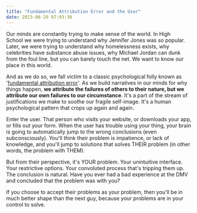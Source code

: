 ```yaml
---
title: "Fundamental Attribution Error and the User"
date: 2013-06-20 07:03:30
---
```


Our minds are constantly trying to make sense of the world. In High School we were trying to understand why Jennifer Jones was so popular. Later, we were trying to understand why homelessness exists, why celebrities have substance abuse issues, why Michael Jordan can dunk from the foul line, but you can barely touch the net. We want to know our place in this world.

And as we do so, we fall victim to a classic psychological folly known as '<a href="http://en.wikipedia.org/wiki/Fundamental_attribution_error" target="_blank" rel="noopener noreferrer" title="More specifically, I'm talking about the actor-observer bias aspect of fundamental attribution error.">fundamental attribution error</a>'. As we build narratives in our minds for why things happen, <b>we attribute the failures of others to their nature, but we attribute our own failures to our circumstance</b>. It's a part of the stream of justifications we make to soothe our fragile self-image. It's a human psychological pattern that crops up again and again.

Enter the user. That person who visits your website, or downloads your app, or fills out your form. When the user has trouble using your thing, your brain is going to automatically jump to the wrong conclusions (even subconsciously). You'll think their problem is impatience, or lack of knowledge, and you'll jump to solutions that solves THEIR problem (in other words, the problem with THEM).

But from their perspective, it's YOUR problem. Your unintuitive interface. Your restrictive options. Your convoluted process that's tripping them up. The conclusion is natural. Have you ever had a bad experience at the DMV and concluded that the problem was with you?

If you choose to accept their problems as your problem, then you'll be in much better shape than the next guy, because your problems are in your control to solve.
